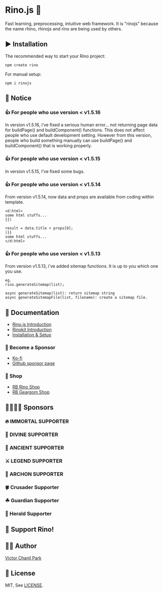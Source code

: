 # Rino.js 🦏

Fast learning, preprocessing, intuitive web framework. It is "rinojs" because the name rhino, rhinojs and rino are being used by others.

## ▶️ Installation

The recommended way to start your Rino project:

```
npm create rino
```

For manual setup:

```
npm i rinojs
```

## 📢 Notice

### 👍 For people who use version < v1.5.16

In version v1.5.16, i've fixed a serious human error... not returning page data for buildPage() and buildComponent() functions.
This does not affect people who use default development setting. However from this version, people who build something manually can use buildPage() and buildComponent() that is working properly.

### 👍 For people who use version < v1.5.15

In version v1.5.15, I've fixed some bugs.

### 👍 For people who use version < v1.5.14

From version v1.5.14, now data and props are available from coding within template.

```
<d:html>
some html stuffs...
{{(

result = data.title + props[0];
)}}
some html stuffs...
</d:html>
```

### 👍 For people who use version < v1.5.13

From version v1.5.13, i've added sitemap functions. It is up to you which one you use.

```
eg.
rino.generateSitemap(list);

async generateSitemap(list): return sitemap string
async generateSitemapFile(list, filename): create a sitemap file.
```

## 📖 Documentation

- [Rino.js Introduction](https://rinojs.org/documents/introduction.html)
- [Rinokit Introduction](https://rinojs.org/documents/rinokit.html)
- [Installation & Setup](https://rinojs.org/documents/installation.html)

### 👼 Become a Sponsor

- [Ko-fi](https://ko-fi.com/opdev1004)
- [Github sponsor page](https://github.com/sponsors/opdev1004)

### 🎁 Shop

- [RB Rino Shop](https://www.redbubble.com/shop/ap/149559711)
- [RB Geargom Shop](https://www.redbubble.com/people/Geargom/shop)

## 👨‍👩‍👧‍👦 **Sponsors**

### 🔥 **IMMORTAL SUPPORTER**

### 👼 **DIVINE SUPPORTER**

### 🎻 **ANCIENT SUPPORTER**

### ⚔ **LEGEND SUPPORTER**

### 🌲 **ARCHON SUPPORTER**

### 🍀 Crusader Supporter

### ☘ Guardian Supporter

### 🌱 Herald Supporter

## 💪 Support Rino!

## 👨‍💻 Author

[Victor Chanil Park](https://github.com/opdev1004)

## 💯 License

MIT, See [LICENSE](./LICENSE).
